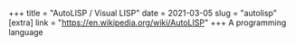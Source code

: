 +++
title = "AutoLISP / Visual LISP"
date = 2021-03-05
slug = "autolisp"
[extra]
link = "https://en.wikipedia.org/wiki/AutoLISP"
+++
A programming language

